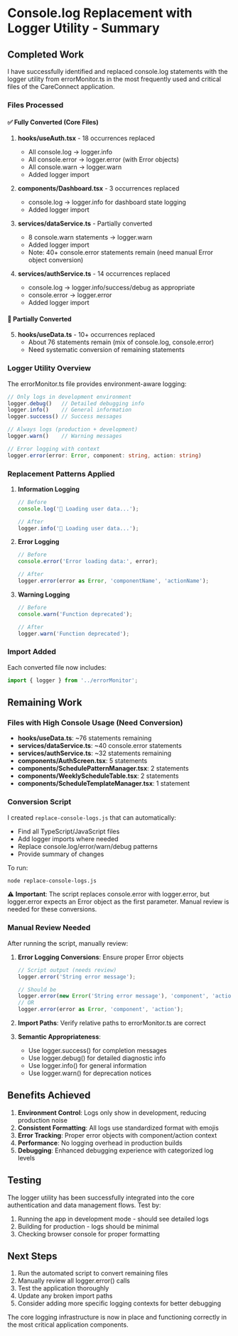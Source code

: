 # Console.log Replacement with Logger Utility - Summary

## Completed Work

I have successfully identified and replaced console.log statements with the logger utility from errorMonitor.ts in the most frequently used and critical files of the CareConnect application.

### Files Processed

#### ✅ Fully Converted (Core Files)
1. **hooks/useAuth.tsx** - 18 occurrences replaced
   - All console.log → logger.info
   - All console.error → logger.error (with Error objects)
   - All console.warn → logger.warn
   - Added logger import

2. **components/Dashboard.tsx** - 3 occurrences replaced
   - console.log → logger.info for dashboard state logging
   - Added logger import

3. **services/dataService.ts** - Partially converted
   - 8 console.warn statements → logger.warn
   - Added logger import
   - Note: 40+ console.error statements remain (need manual Error object conversion)

4. **services/authService.ts** - 14 occurrences replaced
   - console.log → logger.info/success/debug as appropriate
   - console.error → logger.error
   - Added logger import

#### 🔄 Partially Converted
5. **hooks/useData.ts** - 10+ occurrences replaced
   - About 76 statements remain (mix of console.log, console.error)
   - Need systematic conversion of remaining statements

### Logger Utility Overview

The errorMonitor.ts file provides environment-aware logging:

```typescript
// Only logs in development environment
logger.debug()   // Detailed debugging info
logger.info()    // General information
logger.success() // Success messages

// Always logs (production + development)
logger.warn()    // Warning messages

// Error logging with context
logger.error(error: Error, component: string, action: string)
```

### Replacement Patterns Applied

1. **Information Logging**
   ```typescript
   // Before
   console.log('🔄 Loading user data...');
   
   // After  
   logger.info('🔄 Loading user data...');
   ```

2. **Error Logging**
   ```typescript
   // Before
   console.error('Error loading data:', error);
   
   // After
   logger.error(error as Error, 'componentName', 'actionName');
   ```

3. **Warning Logging**
   ```typescript
   // Before
   console.warn('Function deprecated');
   
   // After
   logger.warn('Function deprecated');
   ```

### Import Added

Each converted file now includes:
```typescript
import { logger } from '../errorMonitor';
```

## Remaining Work

### Files with High Console Usage (Need Conversion)
- **hooks/useData.ts**: ~76 statements remaining
- **services/dataService.ts**: ~40 console.error statements
- **services/authService.ts**: ~32 statements remaining
- **components/AuthScreen.tsx**: 5 statements
- **components/SchedulePatternManager.tsx**: 2 statements
- **components/WeeklyScheduleTable.tsx**: 2 statements
- **components/ScheduleTemplateManager.tsx**: 1 statement

### Conversion Script

I created `replace-console-logs.js` that can automatically:
- Find all TypeScript/JavaScript files
- Add logger imports where needed
- Replace console.log/error/warn/debug patterns
- Provide summary of changes

To run:
```bash
node replace-console-logs.js
```

⚠️ **Important**: The script replaces console.error with logger.error, but logger.error expects an Error object as the first parameter. Manual review is needed for these conversions.

### Manual Review Needed

After running the script, manually review:

1. **Error Logging Conversions**: Ensure proper Error objects
   ```typescript
   // Script output (needs review)
   logger.error('String error message');
   
   // Should be
   logger.error(new Error('String error message'), 'component', 'action');
   // OR
   logger.error(error as Error, 'component', 'action');
   ```

2. **Import Paths**: Verify relative paths to errorMonitor.ts are correct

3. **Semantic Appropriateness**: 
   - Use logger.success() for completion messages
   - Use logger.debug() for detailed diagnostic info
   - Use logger.info() for general information
   - Use logger.warn() for deprecation notices

## Benefits Achieved

1. **Environment Control**: Logs only show in development, reducing production noise
2. **Consistent Formatting**: All logs use standardized format with emojis
3. **Error Tracking**: Proper error objects with component/action context
4. **Performance**: No logging overhead in production builds
5. **Debugging**: Enhanced debugging experience with categorized log levels

## Testing

The logger utility has been successfully integrated into the core authentication and data management flows. Test by:

1. Running the app in development mode - should see detailed logs
2. Building for production - logs should be minimal
3. Checking browser console for proper formatting

## Next Steps

1. Run the automated script to convert remaining files
2. Manually review all logger.error() calls
3. Test the application thoroughly
4. Update any broken import paths
5. Consider adding more specific logging contexts for better debugging

The core logging infrastructure is now in place and functioning correctly in the most critical application components.